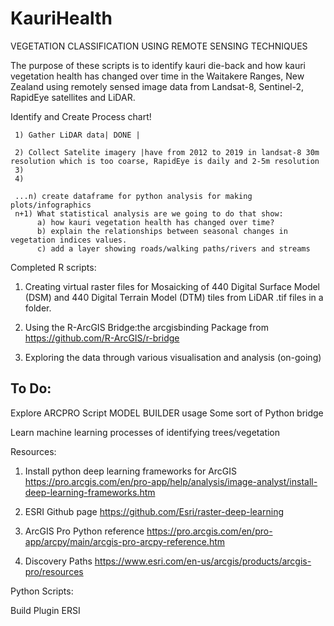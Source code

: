 # KauriHealth
VEGETATION CLASSIFICATION USING REMOTE SENSING TECHNIQUES

The purpose of these scripts is to identify kauri die-back and how kauri vegetation health has changed over time in the Waitakere Ranges, New Zealand using remotely sensed image data from Landsat-8, Sentinel-2, RapidEye satellites and LiDAR. 

Identify and Create Process chart!

     1) Gather LiDAR data| DONE |
            
     2) Collect Satelite imagery |have from 2012 to 2019 in landsat-8 30m resolution which is too coarse, RapidEye is daily and 2-5m resolution 
     3)
     4)
     
     ...n) create dataframe for python analysis for making plots/infographics
     n+1) What statistical analysis are we going to do that show:
          a) how kauri vegetation health has changed over time?
          b) explain the relationships between seasonal changes in vegetation indices values.
          c) add a layer showing roads/walking paths/rivers and streams
     
     
     
Completed R scripts:

1) Creating virtual raster files for Mosaicking of 440 Digital Surface Model (DSM) and 440 Digital Terrain Model (DTM) tiles from LiDAR .tif files in a folder. 

2) Using the R-ArcGIS Bridge:the arcgisbinding Package from https://github.com/R-ArcGIS/r-bridge

3) Exploring the data through various visualisation and analysis (on-going) 

## To Do:
Explore ARCPRO Script MODEL BUILDER usage
Some sort of Python bridge

Learn machine learning processes of identifying trees/vegetation

Resources:
1) Install python deep learning frameworks for ArcGIS https://pro.arcgis.com/en/pro-app/help/analysis/image-analyst/install-deep-learning-frameworks.htm

2) ESRI Github page https://github.com/Esri/raster-deep-learning

3) ArcGIS Pro Python reference https://pro.arcgis.com/en/pro-app/arcpy/main/arcgis-pro-arcpy-reference.htm

4) Discovery Paths https://www.esri.com/en-us/arcgis/products/arcgis-pro/resources

Python Scripts:

Build Plugin ERSI 
